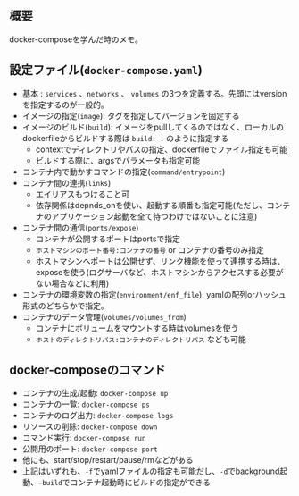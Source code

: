 ## 概要
docker-composeを学んだ時のメモ。

## 設定ファイル(`docker-compose.yaml`)
* 基本 : `services` 、`networks` 、 `volumes` の3つを定義する。先頭にはversionを指定するのが一般的。
* イメージの指定(`image`): タグを指定してバージョンを固定する
* イメージのビルド(`build`): イメージをpullしてくるのではなく、ローカルのdockerfileからビルドする際は `build: .` のように指定する
  * contextでディレクトリやパスの指定、dockerfileでファイル指定も可能
  * ビルドする際に、argsでパラメータも指定可能
* コンテナ内で動かすコマンドの指定(`command/entrypoint`)
* コンテナ間の連携(`links`)
  * エイリアスもつけること可
  * 依存関係はdepnds_onを使い、起動する順番も指定可能(ただし、コンテナのアプリケーション起動を全て待つわけではないことに注意)
* コンテナ間の通信(`ports/expose`)
  * コンテナが公開するポートはportsで指定
  * `ホストマシンのポート番号:コンテナの番号` or コンテナの番号のみ指定
  * ホストマシンへポートは公開せず、リンク機能を使って連携する時は、exposeを使う(ログサーバなど、ホストマシンからアクセスする必要がない場合などに利用)
* コンテナの環境変数の指定(`environment/enf_file`): yamlの配列orハッシュ形式のどちらかで指定。
* コンテナのデータ管理(`volumes/volumes_from`)
  * コンテナにボリュームをマウントする時はvolumesを使う
  * `ホストのディレクトリパス:コンテナのディレクトリパス` なども可能

## docker-composeのコマンド
* コンテナの生成/起動: `docker-compose up`
* コンテナの一覧: `docker-compose ps`
* コンテナのログ出力: `docker-compose logs`
* リソースの削除: `docker-compose down`
* コマンド実行: `docker-compose run`
* 公開用のポート: `docker-compose port`
* 他にも、start/stop/restart/pause/rmなどがある
* 上記はいずれも、`-f`でyamlファイルの指定も可能だし、`-d`でbackground起動、`—build`でコンテナ起動時にビルドの指定ができる
